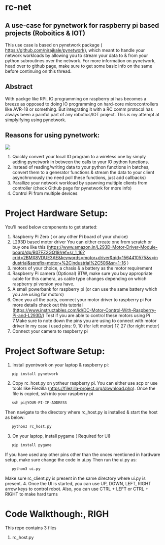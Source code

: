 # rc-net
## A use-case for pynetwork for raspberry pi based projects (Roboitics &amp; IOT)

This use case is based on pynetwork package ( https://github.com/nirajkale/pynetwork), which meant to handle your network workloads
by allowing you to stream your data to & from your python subroutines over the network.
For more information on pynetwork, head over to github page, make sure to get some basic info on the same before continuing on this
thread.

## Abstract

With packge like RPi, IO programming on raspberry pi has becomes a breeze as opposed to doing IO programming on hard-core 
microcontrollers like AVR-18 or something. But integrating it with a RC comm protocol has always been a painful part of any
robotics/IOT project. This is my attempt at simplyifying using pynetwork.

## Reasons for using pynetwork:

<img src="https://user-images.githubusercontent.com/40765055/62054690-bcae5d80-b237-11e9-8455-40e1b57487cf.png" /></p>

1. Quickly convert your local IO program to a wireless one by simply adding pynetwork in between the calls to your IO python
   functions.
2. Instead of reading/writing data to your python functions in batches, convert them to a generator functions & stream
   the data to your client asynchronously (no need poll these functions, just add callbacks) 
3. Parallize your network workload by spawning multiple clients from controller (check Github page for pynetwork for more     info)
4. Control Pi from multiple devices

# Project Hardware Setup:
You'll need below components to get started:
1. Raspberry Pi Zero ( or any other Pi board of your choice)
2. L293D based motor driver
You can either create one from scratch or buy one like this (https://www.amazon.in/L293D-Motor-Driver-Module-board/dp/B07FZ2GQ19/ref=sr_1_16?crid=2BMX8VDUE3AE&keywords=motor+driver&qid=1564410575&s=industrial&sprefix=motor+%2Cindustrial%2C506&sr=1-16 )
3. motors of your choice, a chasis & a battery as the motor requirement
4. Raspberry Pi camera (Optional)
BTW, make sure you buy appropriate cable for this camera, as cable type changes depending on which raspberry pi version you have.
5. A small powerbank for raspberry pi (or can use the same battery which you are using for motors)
6. Once you all the parts, connect your motor driver to raspberry pi
For more details check out this tutorial (https://www.instructables.com/id/DC-Motor-Control-With-Raspberry-Pi-and-L293D/)
Test if you are able to control these motors using Pi
7.Make sure to note down the pins you are using to connect with motor driver
In my case i used pins: 9, 10 (for left motor) 17, 27 (for right motor)
8. Connect your camera to raspberry pi

# Project Software Setup:

1. Install pyentwork on your laptop & raspberry pi:
```python
   pip install pynetwork
```
2. Copy rc_host.py on yotheur raspberry pi. You can either use scp or use tools like Filezilla (https://filezilla-project.org/download.php). Once the file is copied, ssh into your raspberry pi
```python
   ssh pi@YOUR-PI-IP-ADDRESS
```
Then navigate to the directory where rc_host.py is installed & start the host as below:
```python
   python3 rc_host.py
```
3. On your laptop, install pygame ( Required for UI)
```python
   pip install pygame
```
If you have used any other pins other than the onces mentioned in hardware setup, make sure change the code in ui.py
Then run the ui.py as:
```python
   python3 ui.py
```
Make sure rc_client.py is present in the same directory where ui.py is present.
4. Once the UI is started, you can use UP, DOWN, LEFT, RIGHT arrow keys to control robot.
Also, you can use CTRL + LEFT or CTRL + RIGHT to make hard turns

# Code Walkthough:, RIGH

This repo contains 3 files
 
1. rc_host.py

